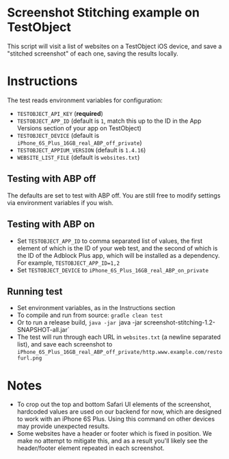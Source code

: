 # Screenshot Stitching example on TestObject

This script will visit a list of websites on a TestObject iOS device, and save a "stitched screenshot" of each one, saving the results
locally.

# Instructions

The test reads environment variables for configuration:

* `TESTOBJECT_API_KEY` (**required**)
* `TESTOBJECT_APP_ID` (default is `1`, match this up to the ID in the App Versions section of your app on TestObject)
* `TESTOBJECT_DEVICE` (default is `iPhone_6S_Plus_16GB_real_ABP_off_private`)
* `TESTOBJECT_APPIUM_VERSION` (default is `1.4.16`)
* `WEBSITE_LIST_FILE` (default is `websites.txt`)

## Testing with ABP off

The defaults are set to test with ABP off. You are still free to modify settings via environment variables if you wish.

## Testing with ABP on

* Set `TESTOBJECT_APP_ID` to comma separated list of values, the first element of which is the ID of your web test, and the second of which
is the ID of the Adblock Plus app, which will be installed as a dependency. For example, `TESTOBJECT_APP_ID=1,2`
* Set `TESTOBJECT_DEVICE` to `iPhone_6S_Plus_16GB_real_ABP_on_private`

## Running test

* Set environment variables, as in the Instructions section
* To compile and run from source: `gradle clean test`
* Or to run a release build, `java -jar `java -jar screenshot-stitching-1.2-SNAPSHOT-all.jar`
* The test will run through each URL in `websites.txt` (a newline separated list), and save each screenshot to
`iPhone_6S_Plus_16GB_real_ABP_off_private/http.www.example.com/restofurl.png`

# Notes

* To crop out the top and bottom Safari UI elements of the screenshot, hardcoded values are used on our backend for now, which are designed
to work with an iPhone 6S Plus. Using this command on other devices may provide unexpected results.
* Some websites have a header or footer which is fixed in position. We make no attempt to mitigate this, and as a result you'll likely see
the header/footer element repeated in each screenshot.
